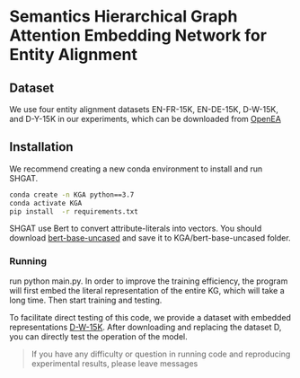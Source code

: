 # Semantics Hierarchical Graph Attention Embedding Network for Entity Alignment

## Dataset
We use four entity alignment datasets EN-FR-15K, EN-DE-15K, D-W-15K, and	D-Y-15K in our experiments, which can be downloaded from [OpenEA](https://github.com/nju-websoft/OpenEA)


## Installation

We recommend creating a new conda environment to install and run SHGAT.
```bash
conda create -n KGA python==3.7
conda activate KGA
pip install  -r requirements.txt
```
SHGAT use Bert to convert attribute-literals into vectors. You should download [bert-base-uncased](https://huggingface.co/bert-base-uncased/tree/main) and save it to KGA/bert-base-uncased folder.

### Running

run python main.py. In order to improve the training efficiency, the program will first embed the literal representation of the entire KG, which will take a long time. Then start training and testing.

To facilitate direct testing of this code, we provide a dataset with embedded representations [D-W-15K](https://drive.google.com/drive/folders/1CNlg6qKidPuCGp7mxXsADQOPpQziZiog?usp=sharing). After downloading and replacing the dataset D, you can directly test the operation of the model.


> If you have any difficulty or question in running code and reproducing experimental results, please leave messages

